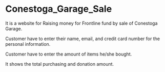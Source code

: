 # Conestoga_Garage_Sale

It is a website for Raising money for Frontline fund by sale of Conestoga Garage.

Customer have to enter their name, email, and credit card number for the personal information.

Customer have to enter the amount of items he/she bought.

It shows the total purchasing and donation amount. 
